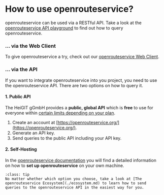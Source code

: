 # How to use openrouteservice?

openrouteservice can be used via a RESTful API. Take a look at the [openrouteservice API playground](https://openrouteservice.org/dev/#/api-docs) to find out how to query openrouteservice. 

[comment]: # (|||)

### ... via the Web Client 

To give openrouteservice a try, check out our [openrouteservice Web Client](https://maps.openrouteservice.org/#/). 


[comment]: # (|||)

### ... via the API 

If you want to integrate openrouteservice into you project, you need to use the openrouteservice API. There are two options on how to query it. 

[comment]: # (|||)

#### 1. Public API 

The HeiGIT gGmbH provides a **public, global API** which is **free** to use for everyone within [certain limits depending on your plan](https://openrouteservice.org/plans/). 

1. Create an account at [https://openrouteservice.org/](https://openrouteservice.org/).
2. Generate an API key. 
3. Send queries to the public API including your API key.

[comment]: # (|||)

#### 2. Self-Hosting 

In the [openrouteservice documentation](https://giscience.github.io/openrouteservice/) you will find a detailed information on how to **set up openrouteservice** on your own machine.  


`````{admonition} See also
:class: tip
No matter whether which option you choose, take a look at [The openrouteservice Ecosystem](./ecosystem.md) to learn how to send queries to the openrouteservice API in the easiest way for you. 
`````


